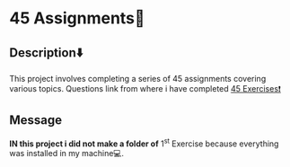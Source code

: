 <h1> 45 Assignments📄 </h1>
<h2>Description⬇️</h2>
This project involves completing a series of 45 assignments covering various topics. Questions link from where i have completed <a href = "https://github.com/panaverse/learn-typescript/blob/master/NODE_PROJECTS/getting-started-exercises.md">45 Exercises❗</a> 
<h2>Message </h2>
  <b>IN this  project i did not make a folder of</b>  1<sup>st</sup> Exercise because everything was installed in my machine💻.  
  
